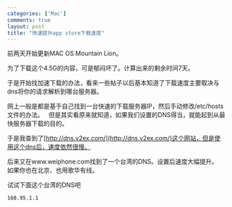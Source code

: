 ```yaml
--- 
categories: ['Mac']
comments: true
layout: post
title: "快速提升app store下载速度"
---
```

前两天开始更新MAC OS Mountain Lion。

为了下载这个4.5G的内容，可是郁闷坏了。计算出来的剩余时间7天。

于是开始找加速下载的办法，看来一些帖子以后基本知道了下载速度主要取决与dns将你的请求解析到哪台服务器。

网上一般是都是基于自己找到一台快速的下载服务器IP，然后手动修改/etc/hosts文件的办法。
 
但是其实看原来就知道，如果我们设置的DNS得当，就能起到从最快服务器下载的目的。

于是我查到了[http://dns.v2ex.com/](http://dns.v2ex.com/)这个网站，但是使用这个dns后，速度依然很慢。

后来又在www.weiphone.com找到了一个台湾的DNS。设置后速度大幅提升。
 
如果你也在北京、也用歌华有线。

试试下面这个台湾的DNS吧
 
```
168.95.1.1
```
